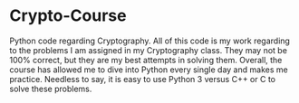# Crypto-Course
Python code regarding Cryptography.
All of this code is my work regarding to the problems I am assigned in my Cryptography class.
They may not be 100% correct, but they are my best attempts in solving them.  Overall, the course has 
allowed me to dive into Python every single day and makes me practice.  Needless to say, it is easy to use
Python 3 versus C++ or C to solve these problems.

